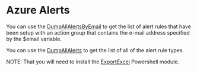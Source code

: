 # Azure Alerts


You can use the [DumpAllAlertsByEmail](https://github.com/JayWitt/AzureOperationGuide/blob/master/Alerts/DumpAllAlertsByEmail.ps1) to get the list of alert rules that have been setup with an action group that contains the e-mail address specified by the $email variable.


You can use the [DumpAllAlerts](https://github.com/JayWitt/AzureOperationGuide/blob/master/Alerts/DumpAllAlerts.ps1) to get the list of all of the alert rule types. 

NOTE: That you will need to install the [ExportExcel](https://www.powershellgallery.com/packages/ImportExcel/1.90/Content/Export-Excel.ps1) Powershell module.